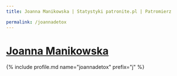 ```yaml
---
title: Joanna Manikowska | Statystyki patronite.pl | Patromierz

permalink: /joannadetox
---
```


# [Joanna Manikowska](https://patronite.pl/joannadetox)

{% include profile.md name="joannadetox" prefix="j" %}
